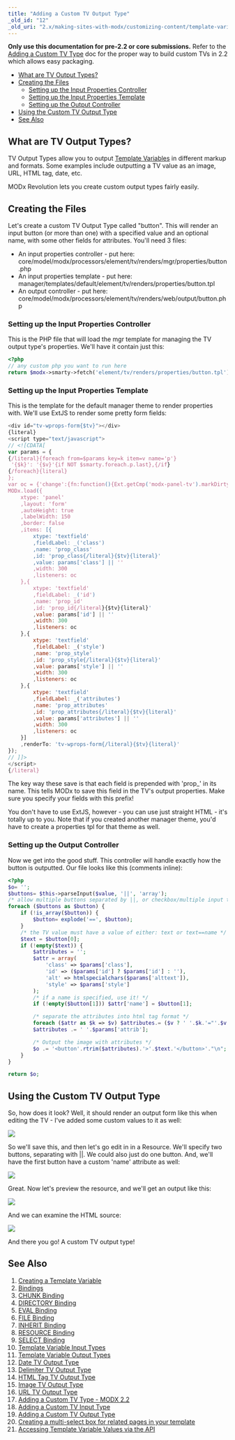 ```yaml
---
title: "Adding a Custom TV Output Type"
_old_id: "12"
_old_uri: "2.x/making-sites-with-modx/customizing-content/template-variables/adding-a-custom-tv-output-type"
---
```


**Only use this documentation for pre-2.2 or core submissions.**
Refer to the [Adding a Custom TV Type](making-sites-with-modx/customizing-content/template-variables/adding-a-custom-tv-type-modx-2.2 "Adding a Custom TV Type - MODX 2.2") doc for the proper way to build custom TVs in 2.2 which allows easy packaging.

- [What are TV Output Types?](#what-are-tv-output-types)
- [Creating the Files](#creating-the-files)
  - [Setting up the Input Properties Controller](#setting-up-the-input-properties-controller)
  - [Setting up the Input Properties Template](#setting-up-the-input-properties-template)
  - [Setting up the Output Controller](#setting-up-the-output-controller)
- [Using the Custom TV Output Type](#using-the-custom-tv-output-type)
- [See Also](#see-also)

## What are TV Output Types?

TV Output Types allow you to output [Template Variables](building-sites/elements/template-variables "Template Variables") in different markup and formats. Some examples include outputting a TV value as an image, URL, HTML tag, date, etc.

MODx Revolution lets you create custom output types fairly easily.

## Creating the Files

Let's create a custom TV Output Type called "button". This will render an input button (or more than one) with a specified value and an optional name, with some other fields for attributes. You'll need 3 files:

- An input properties controller - put here: core/model/modx/processors/element/tv/renders/mgr/properties/button.php
- An input properties template - put here: manager/templates/default/element/tv/renders/properties/button.tpl
- An output controller - put here: core/model/modx/processors/element/tv/renders/web/output/button.php

### Setting up the Input Properties Controller

This is the PHP file that will load the mgr template for managing the TV output type's properties. We'll have it contain just this:

``` php 
<?php
// any custom php you want to run here
return $modx->smarty->fetch('element/tv/renders/properties/button.tpl');
```

### Setting up the Input Properties Template

This is the template for the default manager theme to render properties with. We'll use ExtJS to render some pretty form fields:

``` javascript 
<div id="tv-wprops-form{$tv}"></div>
{literal}
<script type="text/javascript">
// <![CDATA[
var params = {
{/literal}{foreach from=$params key=k item=v name='p'}
 '{$k}': '{$v}'{if NOT $smarty.foreach.p.last},{/if}
{/foreach}{literal}
};
var oc = {'change':{fn:function(){Ext.getCmp('modx-panel-tv').markDirty();},scope:this}};
MODx.load({
    xtype: 'panel'
    ,layout: 'form'
    ,autoHeight: true
    ,labelWidth: 150
    ,border: false
    ,items: [{
        xtype: 'textfield'
        ,fieldLabel: _('class')
        ,name: 'prop_class'
        ,id: 'prop_class{/literal}{$tv}{literal}'
        ,value: params['class'] || ''
        ,width: 300
        ,listeners: oc
    },{
        xtype: 'textfield'
        ,fieldLabel: _('id')
        ,name: 'prop_id'
        ,id: 'prop_id{/literal}{$tv}{literal}'
        ,value: params['id'] || ''
        ,width: 300
        ,listeners: oc
    },{
        xtype: 'textfield'
        ,fieldLabel: _('style')
        ,name: 'prop_style'
        ,id: 'prop_style{/literal}{$tv}{literal}'
        ,value: params['style'] || ''
        ,width: 300
        ,listeners: oc
    },{
        xtype: 'textfield'
        ,fieldLabel: _('attributes')
        ,name: 'prop_attributes'
        ,id: 'prop_attributes{/literal}{$tv}{literal}'
        ,value: params['attributes'] || ''
        ,width: 300
        ,listeners: oc
    }]
    ,renderTo: 'tv-wprops-form{/literal}{$tv}{literal}'
});
// ]]>
</script>
{/literal}
```

The key way these save is that each field is prepended with 'prop\_' in its name. This tells MODx to save this field in the TV's output properties. Make sure you specify your fields with this prefix!

You don't have to use ExtJS, however - you can use just straight HTML - it's totally up to you. 
Note that if you created another manager theme, you'd have to create a properties tpl for that theme as well.

### Setting up the Output Controller

Now we get into the good stuff. This controller will handle exactly how the button is outputted. Our file looks like this (comments inline):

``` php 
<?php
$o= '';
$buttons= $this->parseInput($value, '||', 'array');
/* allow multiple buttons separated by ||, or checkbox/multiple input tvs */
foreach ($buttons as $button) {
    if (!is_array($button)) {
        $button= explode('==', $button);
    }
    /* the TV value must have a value of either: text or text==name */
    $text = $button[0];
    if (!empty($text)) {
        $attributes = '';
        $attr = array(
            'class' => $params['class'],
            'id' => ($params['id'] ? $params['id'] : ''),
            'alt' => htmlspecialchars($params['alttext']),
            'style' => $params['style']
        );
        /* if a name is specified, use it! */
        if (!empty($button[1])) $attr['name'] = $button[1];

        /* separate the attributes into html tag format */
        foreach ($attr as $k => $v) $attributes.= ($v ? ' '.$k.'="'.$v.'"' : '');
        $attributes .= ' '.$params['attrib'];

        /* Output the image with attributes */
        $o .= '<button'.rtrim($attributes).'>'.$text.'</button>'."\n";
    }
}

return $o;
```

## Using the Custom TV Output Type

So, how does it look? Well, it should render an output form like this when editing the TV - I've added some custom values to it as well:

![](/download/attachments/18678064/outtvprop1.png?version=1&modificationDate=1269529790000)

So we'll save this, and then let's go edit in in a Resource. We'll specify two buttons, separating with ||. We could also just do one button. And, we'll have the first button have a custom 'name' attribute as well:

![](/download/attachments/18678064/outtvinput.png?version=1&modificationDate=1269529790000)

Great. Now let's preview the resource, and we'll get an output like this:

![](/download/attachments/18678064/outtvresult1.png?version=1&modificationDate=1269529790000)

And we can examine the HTML source:

![](/download/attachments/18678064/outtvsource1.png?version=1&modificationDate=1269529790000)

And there you go! A custom TV output type!

## See Also

1. [Creating a Template Variable](building-sites/elements/template-variables/step-by-step)
2. [Bindings](building-sites/elements/template-variables/bindings)
3. [CHUNK Binding](building-sites/elements/template-variables/bindings/chunk-binding)
4. [DIRECTORY Binding](building-sites/elements/template-variables/bindings/directory-binding)
5. [EVAL Binding](building-sites/elements/template-variables/bindings/eval-binding)
6. [FILE Binding](building-sites/elements/template-variables/bindings/file-binding)
7. [INHERIT Binding](building-sites/elements/template-variables/bindings/inherit-binding)
8. [RESOURCE Binding](building-sites/elements/template-variables/bindings/resource-binding)
8. [SELECT Binding](building-sites/elements/template-variables/bindings/select-binding)
10. [Template Variable Input Types](building-sites/elements/template-variables/input-types)
11. [Template Variable Output Types](building-sites/elements/template-variables/output-types)
12. [Date TV Output Type](building-sites/elements/template-variables/output-types/date)
13. [Delimiter TV Output Type](building-sites/elements/template-variables/output-types/delimiter)
14. [HTML Tag TV Output Type](building-sites/elements/template-variables/output-types/html)
15. [Image TV Output Type](building-sites/elements/template-variables/output-types/image)
16. [URL TV Output Type](building-sites/elements/template-variables/output-types/url)
17. [Adding a Custom TV Type - MODX 2.2](extending-modx/custom-tvs)
18. [Adding a Custom TV Input Type](_legacy/making-sites-with-modx/adding-a-custom-tv-input-type)
19. [Adding a Custom TV Output Type](_legacy/making-sites-with-modx/adding-a-custom-tv-output-type)
20. [Creating a multi-select box for related pages in your template](building-sites/tutorials/multiselect-related-pages)
21. [Accessing Template Variable Values via the API](extending-modx/snippets/accessing-tvs)
